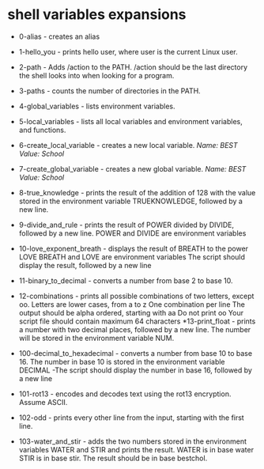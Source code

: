 # shell variables expansions

* 0-alias - creates an alias
* 1-hello_you - prints hello user, where user is the current Linux user.
* 2-path - Adds /action to the PATH. /action should be the last directory the shell looks into when looking for a program.
* 3-paths - counts the number of directories in the PATH.
* 4-global_variables - lists environment variables.
* 5-local_variables - lists all local variables and environment variables, and functions.
* 6-create_local_variable - creates a new local variable.
                *Name: BEST*
                *Value: School*
* 7-create_global_variable - creates a new global variable.
                *Name: BEST*
                *Value: School*
* 8-true_knowledge - prints the result of the addition of 128 with the value stored in the environment variable TRUEKNOWLEDGE, followed by a new line.
* 9-divide_and_rule - prints the result of POWER divided by DIVIDE, followed by a new line.
POWER and DIVIDE are environment variables
* 10-love_exponent_breath - displays the result of BREATH to the power LOVE
BREATH and LOVE are environment variables
The script should display the result, followed by a new line
* 11-binary_to_decimal - converts a number from base 2 to base 10.
* 12-combinations - prints all possible combinations of two letters, except oo.
Letters are lower cases, from a to z
One combination per line
The output should be alpha ordered, starting with aa
Do not print oo
Your script file should contain maximum 64 characters
*13-print_float - prints a number with two decimal places, followed by a new line.
The number will be stored in the environment variable NUM.

* 100-decimal_to_hexadecimal - converts a number from base 10 to base 16.
The number in base 10 is stored in the environment variable DECIMAL
-The script should display the number in base 16, followed by a new line

* 101-rot13 - encodes and decodes text using the rot13 encryption. Assume ASCII.
* 102-odd - prints every other line from the input, starting with the first line.
* 103-water_and_stir - adds the two numbers stored in the environment variables WATER and STIR and prints the result.
WATER is in base water
STIR is in base stir.
The result should be in base bestchol.
